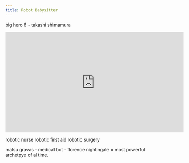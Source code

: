 ```yaml
---
title: Robot Babysitter
---
```


big hero 6 - takashi shimamura



<iframe width="560" height="315" src="https://www.youtube.com/embed/jbKSvOfqxF0?si=hvyZnN0PJ6pckmaX&amp;controls=0" title="YouTube video player" frameborder="0" allow="accelerometer; autoplay; clipboard-write; encrypted-media; gyroscope; picture-in-picture; web-share" referrerpolicy="strict-origin-when-cross-origin" allowfullscreen></iframe>



robotic nurse
robotic first aid
robotic surgery

matsu gravas - medical bot - florence nightingale = most powerful archetpye of al time.

